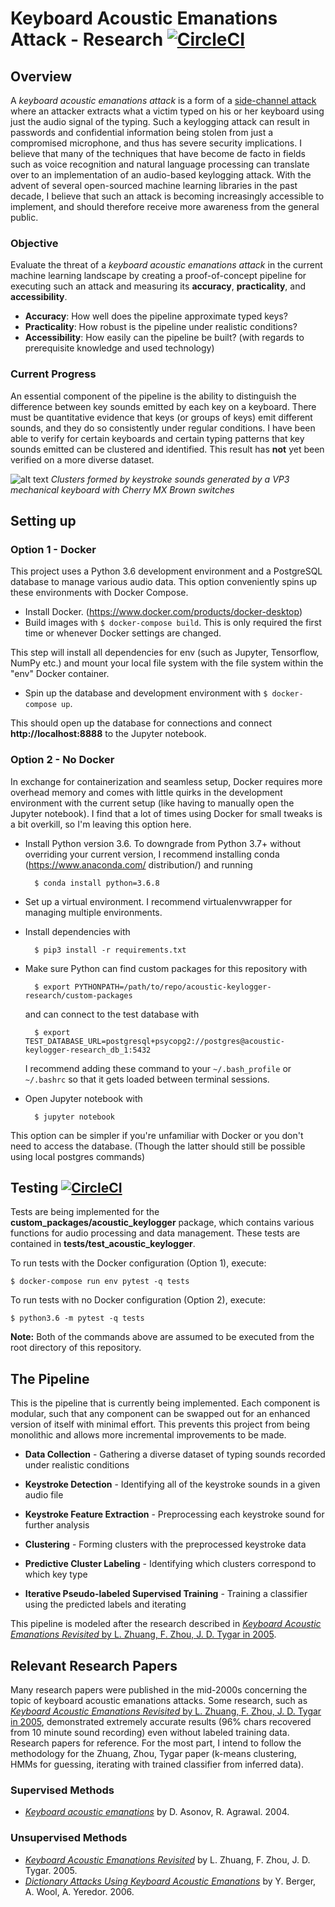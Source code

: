 #  Keyboard Acoustic Emanations Attack - Research [![CircleCI](https://circleci.com/gh/shoyo-inokuchi/acoustic-keylogger-research/tree/master.svg?style=svg)](https://circleci.com/gh/shoyo-inokuchi/acoustic-keylogger-research/tree/master)

## Overview
A *keyboard acoustic emanations attack* is a form of a [side-channel
attack](https://en.wikipedia.org/wiki/Side-channel_attack) where an attacker
extracts what a victim typed on his or her keyboard using just the audio signal
of the typing. Such a keylogging attack can result in passwords and
confidential information being stolen from just a compromised microphone, and
thus has severe security implications. I believe that many of the techniques that
have become de facto in fields such as voice recognition and natural language
processing can translate over to an implementation of an audio-based keylogging
attack. With the advent of several open-sourced machine learning libraries in
the past decade, I believe that such an attack is becoming increasingly
accessible to implement, and should therefore receive more awareness from the
general public.

### Objective
Evaluate the threat of a *keyboard acoustic emanations attack* in the current
machine learning landscape by creating a proof-of-concept pipeline for
executing such an attack and measuring its __accuracy__, __practicality__, and
__accessibility__.
* __Accuracy__: How well does the pipeline approximate typed keys?
* __Practicality__: How robust is the pipeline under realistic conditions?
* __Accessibility__: How easily can the pipeline be built? (with regards to
  prerequisite knowledge and used technology)

### Current Progress
An essential component of the pipeline is the ability to distinguish the
difference between key sounds emitted by each key on a keyboard. There must be
quantitative evidence that keys (or groups of keys) emit different sounds, and
they do so consistently under regular conditions. I have been able to verify
for certain keyboards and certain typing patterns that key sounds emitted can
be clustered and identified. This result has __not__ yet been verified on a
more diverse dataset.

![alt text](https://github.com/shoyo-inokuchi/acoustic-keylogger-research/blob/master/lab/figs/tsne-success.png)
*Clusters formed by keystroke sounds generated by a VP3 mechanical keyboard
with Cherry MX Brown switches*


## Setting up
### Option 1 - Docker
This project uses a Python 3.6 development environment and a PostgreSQL database
to manage various audio data. This option conveniently spins up these
environments with Docker Compose.  

* Install Docker. (https://www.docker.com/products/docker-desktop)  
* Build images with `$ docker-compose build`. This is only required the first
time or whenever Docker settings are changed.

This step will install all dependencies for env (such as Jupyter, Tensorflow,
NumPy etc.) and mount your local file system with the file system within the
"env" Docker container.

* Spin up the database and development environment with `$ docker-compose up`.

This should open up the database for connections and connect __http://localhost:8888__ to the Jupyter notebook.

### Option 2 - No Docker
In exchange for containerization and seamless setup, Docker requires more
overhead memory and comes with little quirks in the development environment
with the current setup (like having to manually open the Jupyter notebook). I
find that a lot of times using Docker for small tweaks is a bit overkill, so
I'm leaving this option here.

* Install Python version 3.6. To downgrade from Python 3.7+ without overriding
your current version, I recommend installing conda (https://www.anaconda.com/
distribution/) and running

        $ conda install python=3.6.8

* Set up a virtual environment. I recommend virtualenvwrapper for managing
multiple environments.   

* Install dependencies with

        $ pip3 install -r requirements.txt  

* Make sure Python can find custom packages for this repository with

        $ export PYTHONPATH=/path/to/repo/acoustic-keylogger-research/custom-packages

  and can connect to the test database with

        $ export TEST_DATABASE_URL=postgresql+psycopg2://postgres@acoustic-keylogger-research_db_1:5432

  I recommend adding these command to your `~/.bash_profile` or `~/.bashrc` so
  that it gets loaded between terminal sessions.

* Open Jupyter notebook with

        $ jupyter notebook


This option can be simpler if you're unfamiliar with Docker or you don't need
to access the database. (Though the latter should still be possible using local
  postgres commands)


## Testing [![CircleCI](https://circleci.com/gh/shoyo-inokuchi/acoustic-keylogger-research/tree/master.svg?style=svg)](https://circleci.com/gh/shoyo-inokuchi/acoustic-keylogger-research/tree/master)

Tests are being implemented for the __custom_packages/acoustic_keylogger__
package, which contains various functions for audio processing and data
management. These tests are contained in __tests/test_acoustic_keylogger__.

To run tests with the Docker configuration (Option 1), execute:

    $ docker-compose run env pytest -q tests

To run tests with no Docker configuration (Option 2), execute:

    $ python3.6 -m pytest -q tests

__Note:__ Both of the commands above are assumed to be executed from the root
directory of this repository.


## The Pipeline
This is the pipeline that is currently being implemented. Each component is
modular, such that any component can be swapped out for an enhanced version of
itself with minimal effort. This prevents this project from being monolithic
and allows more incremental improvements to be made.

* __Data Collection__ - Gathering a diverse dataset of typing sounds recorded
under realistic conditions

* __Keystroke Detection__ - Identifying all of the keystroke sounds in a given
audio file

* __Keystroke Feature Extraction__ - Preprocessing each keystroke sound for
further analysis

* __Clustering__ - Forming clusters with the preprocessed keystroke data

* __Predictive Cluster Labeling__ - Identifying which clusters correspond to
which key type

* __Iterative Pseudo-labeled Supervised Training__ - Training a classifier
using the predicted labels and iterating

This pipeline is modeled after the research described in [*Keyboard Acoustic Emanations Revisited* by L. Zhuang, F. Zhou, J. D. Tygar in 2005](https://www.cs.cornell.edu/~shmat/courses/cs6431/zhuang.pdf).


## Relevant Research Papers
Many research papers were published in the mid-2000s concerning the topic of
keyboard acoustic emanations attacks. Some research, such as [*Keyboard
Acoustic Emanations Revisited* by L. Zhuang, F. Zhou, J. D. Tygar in
2005](https://www.cs.cornell.edu/~shmat/courses/cs6431/zhuang.pdf),
demonstrated extremely accurate results (96% chars recovered from 10 minute
sound recording) even without labeled training data. Research papers for
reference. For the most part, I intend to follow the methodology for the
Zhuang, Zhou, Tygar paper (k-means clustering, HMMs for guessing, iterating
with trained classifier from inferred data).

### Supervised Methods
  * [*Keyboard acoustic emanations*](https://ieeexplore.ieee.org/document/1301311)
    by D. Asonov, R. Agrawal. 2004.

### Unsupervised Methods
  * [*Keyboard Acoustic Emanations Revisited*](https://www.cs.cornell.edu/~shmat/courses/cs6431/zhuang.pdf)
  by L. Zhuang, F. Zhou, J. D. Tygar. 2005.
  * [*Dictionary Attacks Using Keyboard Acoustic Emanations*](https://www.eng.tau.ac.il/~yash/p245-berger.pdf)
  by Y. Berger, A. Wool, A. Yeredor. 2006.

